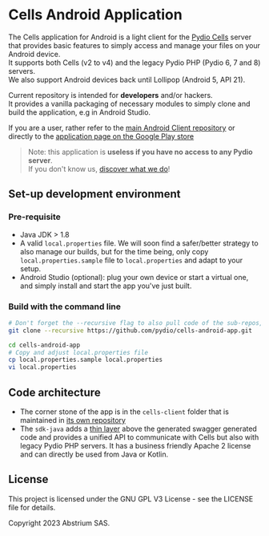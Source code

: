# Cells Android Application

The Cells application for Android is a light client for the [Pydio Cells](https://pydio.com)
server that provides basic features to simply access and manage your files on your Android device.  
It supports both Cells (v2 to v4) and the legacy Pydio PHP (Pydio 6, 7 and 8) servers.  
We also support Android devices back until Lollipop (Android 5, API 21).

Current repository is intended for **developers** and/or hackers.  
It provides a vanilla packaging of necessary modules to simply clone and build the application, e.g
in Android Studio.

If you are a user, rather refer to
the [main Android Client repository](https://github.com/pydio/cells-android-client) or directly to
the [application page on the Google Play store](https://play.google.com/store/apps/details?id=com.pydio.android.Client)

> Note: this application is **useless if you have no access to any Pydio server**.  
> If you don't know us, [discover what we do](https://pydio.com)!

## Set-up development environment

### Pre-requisite

- Java JDK > 1.8
- A valid `local.properties` file. We will soon find a safer/better strategy to also manage our
  builds, but for the time being, only copy `local.properties.sample` file to `local.properties` and
  adapt to your setup.
- Android Studio (optional): plug your own device or start a virtual one, and simply install and
  start the app you've just built.

### Build with the command line

```sh
# Don't forget the --recursive flag to also pull code of the sub-repos, mainly the Cells Client itself.
git clone --recursive https://github.com/pydio/cells-android-app.git

cd cells-android-app
# Copy and adjust local.properties file
cp local.properties.sample local.properties
vi local.properties
```

## Code architecture

- The corner stone of the app is in the `cells-client` folder that is maintained in [its own repository](https://github.com/pydio/cells-android-client)
- The `sdk-java` adds a [thin layer](https://github.com/pydio/cells-sdk-java) above the generated
  swagger generated code and provides a unified API to communicate with Cells but also with legacy
  Pydio PHP servers. It has a business friendly Apache 2 license and can directly be used from Java
  or Kotlin.

## License

This project is licensed under the GNU GPL V3 License - see the LICENSE file for details.

Copyright 2023 Abstrium SAS.
